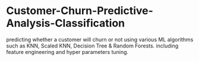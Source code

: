# Customer-Churn-Predictive-Analysis-Classification
predicting whether a customer will churn or not using various ML algorithms such as KNN, Scaled KNN, Decision Tree &amp; Random Forests. including feature engineering and hyper parameters tuning.
